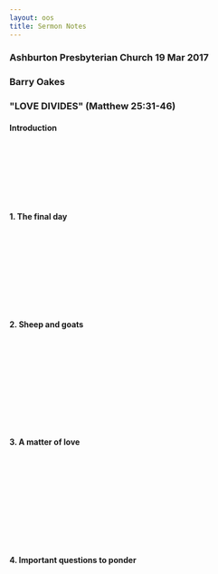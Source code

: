 ```yaml
---
layout: oos
title: Sermon Notes
---
```

### Ashburton Presbyterian Church 19 Mar 2017

### Barry Oakes

### "LOVE DIVIDES"  (Matthew 25:31-46)  

#### Introduction

&nbsp; <br>
&nbsp; <br>
&nbsp; <br>
&nbsp; <br>
&nbsp; <br>
&nbsp; <br>


#### 1. The final day
&nbsp; <br>
&nbsp; <br>
&nbsp; <br>
&nbsp; <br>
&nbsp; <br>
&nbsp; <br>
&nbsp; <br>
&nbsp; <br>

#### 2. Sheep and goats

&nbsp; <br>
&nbsp; <br>
&nbsp; <br>
&nbsp; <br>
&nbsp; <br>
&nbsp; <br>
&nbsp; <br>
&nbsp; <br>
&nbsp; <br>

#### 3.  A matter of love

&nbsp; <br>
&nbsp; <br>
&nbsp; <br>
&nbsp; <br>
&nbsp; <br>
&nbsp; <br>
&nbsp; <br>
&nbsp; <br>
&nbsp; <br>

#### 4.  Important questions to ponder